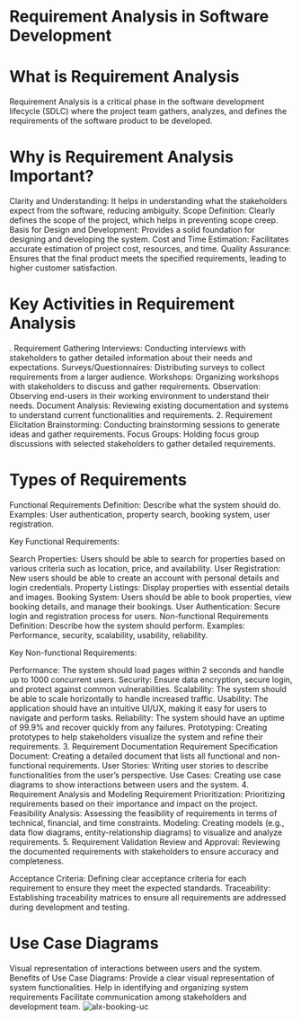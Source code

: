 # Requirement Analysis in Software Development

# What is Requirement Analysis
Requirement Analysis is a critical phase in the software development lifecycle (SDLC) where the project team gathers, analyzes, and defines the requirements of the software product to be developed.

# Why is Requirement Analysis Important?
Clarity and Understanding: It helps in understanding what the stakeholders expect from the software, reducing ambiguity.
Scope Definition: Clearly defines the scope of the project, which helps in preventing scope creep.
Basis for Design and Development: Provides a solid foundation for designing and developing the system.
Cost and Time Estimation: Facilitates accurate estimation of project cost, resources, and time.
Quality Assurance: Ensures that the final product meets the specified requirements, leading to higher customer satisfaction.
# Key Activities in Requirement Analysis
. Requirement Gathering 
Interviews: Conducting interviews with stakeholders to gather detailed information about their needs and expectations.
Surveys/Questionnaires: Distributing surveys to collect requirements from a larger audience.
Workshops: Organizing workshops with stakeholders to discuss and gather requirements.
Observation: Observing end-users in their working environment to understand their needs.
Document Analysis: Reviewing existing documentation and systems to understand current functionalities and requirements.
2. Requirement Elicitation 
Brainstorming: Conducting brainstorming sessions to generate ideas and gather requirements.
Focus Groups: Holding focus group discussions with selected stakeholders to gather detailed requirements.

# Types of Requirements
Functional Requirements 
Definition: Describe what the system should do.
Examples: User authentication, property search, booking system, user registration.

Key Functional Requirements:

Search Properties: Users should be able to search for properties based on various criteria such as location, price, and availability.
User Registration: New users should be able to create an account with personal details and login credentials.
Property Listings: Display properties with essential details and images.
Booking System: Users should be able to book properties, view booking details, and manage their bookings.
User Authentication: Secure login and registration process for users.
Non-functional Requirements 
Definition: Describe how the system should perform.
Examples: Performance, security, scalability, usability, reliability.

Key Non-functional Requirements:

Performance: The system should load pages within 2 seconds and handle up to 1000 concurrent users.
Security: Ensure data encryption, secure login, and protect against common vulnerabilities.
Scalability: The system should be able to scale horizontally to handle increased traffic.
Usability: The application should have an intuitive UI/UX, making it easy for users to navigate and perform tasks.
Reliability: The system should have an uptime of 99.9% and recover quickly from any failures.
Prototyping: Creating prototypes to help stakeholders visualize the system and refine their requirements.
3. Requirement Documentation
Requirement Specification Document: Creating a detailed document that lists all functional and non-functional requirements.
User Stories: Writing user stories to describe functionalities from the user’s perspective.
Use Cases: Creating use case diagrams to show interactions between users and the system.
4. Requirement Analysis and Modeling 
Requirement Prioritization: Prioritizing requirements based on their importance and impact on the project.
Feasibility Analysis: Assessing the feasibility of requirements in terms of technical, financial, and time constraints.
Modeling: Creating models (e.g., data flow diagrams, entity-relationship diagrams) to visualize and analyze requirements.
5. Requirement Validation 
Review and Approval: Reviewing the documented requirements with stakeholders to ensure accuracy and completeness.

Acceptance Criteria: Defining clear acceptance criteria for each requirement to ensure they meet the expected standards.
Traceability: Establishing traceability matrices to ensure all requirements are addressed during development and testing.

# Use Case Diagrams
 Visual representation of interactions between users and the system.
 Benefits of Use Case Diagrams:
Provide a clear visual representation of system functionalities.
Help in identifying and organizing system requirements
Facilitate communication among stakeholders and development team.
![alx-booking-uc](https://github.com/user-attachments/assets/b5f55ee8-e0e7-4b2c-81df-283774a9a995)
